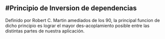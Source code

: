 #Principio de Inversion de dependencias
---------------------------

Definido por Robert C. Martin amediados de los 90, la principal funcion de dicho principio es lograr el mayor des-acoplamiento 
posible entre las distintas partes de nuestra aplicación. 

